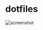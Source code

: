 # dotfiles 

![screenshot](https://user-images.githubusercontent.com/11352152/72023374-92c68180-3240-11ea-8c2b-1a302ec9b411.png)
